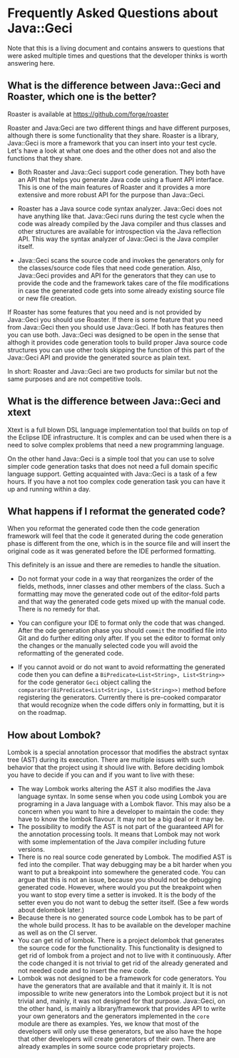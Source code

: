# Frequently Asked Questions about Java::Geci

Note that this is a living document and contains answers to questions
that were asked multiple times and questions that the developer thinks
is worth answering here.

## What is the difference between Java::Geci and Roaster, which one is the better?

Roaster is available at https://github.com/forge/roaster

Roaster and Java:Geci are two different things and have different
purposes, although there is some functionality that they share. Roaster
is a library, Java::Geci is more a framework that you can insert into
your test cycle. Let's have a look at what one does and the other does
not and also the functions that they share.

* Both Roaster and Java::Geci support code generation. They both have an
 API that helps you generate Java code using a fluent API interface.
 This is one of the main features of Roaster and it provides a more
 extensive and more robust API for the purpose than Java::Geci.
  
* Roaster has a Java source code syntax analyzer. Java::Geci does not
 have anything like that. Java::Geci runs during the test cycle when the
 code was already compiled by the Java compiler and thus classes and
 other structures are available for introspection via the Java
 reflection API. This way the syntax analyzer of Java::Geci is the Java
 compiler itself.
  
* Java::Geci scans the source code and invokes the generators only for
 the classes/source code files that need code generation. Also,
 Java::Geci provides and API for the generators that they can use to
 provide the code and the framework takes care of the file modifications
 in case the generated code gets into some already existing source file
 or new file creation.
  
If Roaster has some features that you need and is not provided by
Java::Geci you should use Roaster. If there is some feature that you
need from Java::Geci then you should use Java::Geci. If both has
features then you can use both. Java::Geci was designed to be open in
the sense that althogh it provides code generation tools to build proper
Java source code structures you can use other tools skipping the
function of this part of the Java::Geci API and provide the generated
source as plain text.

In short: Roaster and Java::Geci are two products for similar but not
the same purposes and are not competitive tools.

## What is the difference between Java::Geci and xtext

Xtext is a full blown DSL language implementation tool that builds on
top of the Eclipse IDE infrastructure. It is complex and can be used
when there is a need to solve complex problems that need a new
programming language.

On the other hand Java::Geci is a simple tool that you can use to solve
simpler code generation tasks that does not need a full domain specific
language support. Getting acquainted with Java::Geci is a task of a few
hours. If you have a not too complex code generation task you can have
it up and running within a day.

## What happens if I reformat the generated code?

When you reformat the generated code then the code generation framework
will feel that the code it generated during the code generation phase is
different from the one, which is in the source file and will insert the
original code as it was generated before the IDE performed formatting.

This definitely is an issue and there are remedies to handle the
situation.

* Do not format your code in a way that reorganizes the order of the
  fields, methods, inner classes and other members of the class. Such a
  formatting may move the generated code out of the editor-fold parts
  and that way the generated code gets mixed up with the manual code.
  There is no remedy for that.

* You can configure your IDE to format only the code that was changed.
  After the ode generation phase you should `commit` the modified file
  into Git and do further editing only after. If you set the editor to
  format only the changes or the manually selected code you will avoid
  the reformatting of the generated code.
  
* If you cannot avoid or do not want to avoid reformatting the generated
  code then you can define a `BiPredicate<List<String>, List<String>>`
  for the code generator `Geci` object calling the
  `comparator(BiPredicate<List<String>, List<String>>)` method
  before registering the generators. Currently there is pre-cooked
  comparator that would recognize when the code differs only in
  formatting, but it is on the roadmap.   

## How about Lombok?

Lombok is a special annotation processor that modifies the abstract
syntax tree (AST) during its execution. There are multiple issues with
such behavior that the project using it should live with. Before
deciding lombok you have to decide if you can and if you want to
live with these:

* The way Lombok works altering the AST it also modifies the Java
  language syntax. In some sense when you code using Lombok you are
  programing in a Java language with a Lombok flavor. This may also be
  a concern when you want to hire a developer to maintain the code: they
  have to know the lombok flavour. It may not be a big deal or it may
  be.
* The possibility to modify the AST is not part of the guaranteed API
  for the annotation processing tools. It means that Lombok may not work
  with some implementation of the Java compiler including future
  versions.
* There is no real source code generated by Lombok. The modified AST is
  fed into the compiler. That way debugging may be a bit harder when you
  want to put a breakpoint into somewhere the generated code. You can
  argue that this is not an issue, because you should not be debugging
  generated code. However, where would you put the breakpoint when you
  want to stop every time a setter is invoked. It is the body of the
  setter even you do not want to debug the setter itself. (See a few
  words about delombok later.)
* Because there is no generated source code Lombok has to be part of the
  whole build process. It has to be available on the developer machine
  as well as on the CI server. 
* You can get rid of lombok. There is a project delombok that generates
  the source code for the functionality. This functionality is designed
  to get rid of lombok from a project and not to live with it 
  continuously. After the code changed it is not trivial to get rid of
  the already generated and not needed code and to insert the new code.
* Lombok was not designed to be a framework for code generators. You
  have the generators that are available and that it mainly it. It is
  not impossible to write new generators into the Lombok project but it
  is not trivial and, mainly, it was not designed for that purpose.
  Java::Geci, on the other hand, is mainly a library/framework that
  provides API to write your own generators and the generators
  implemented in the `core` module are there as examples. Yes, we know
  that most of the developers will only use these generators, but we
  also have the hope that other developers will create generators of
  their own. There are already examples in some source code proprietary
  projects.